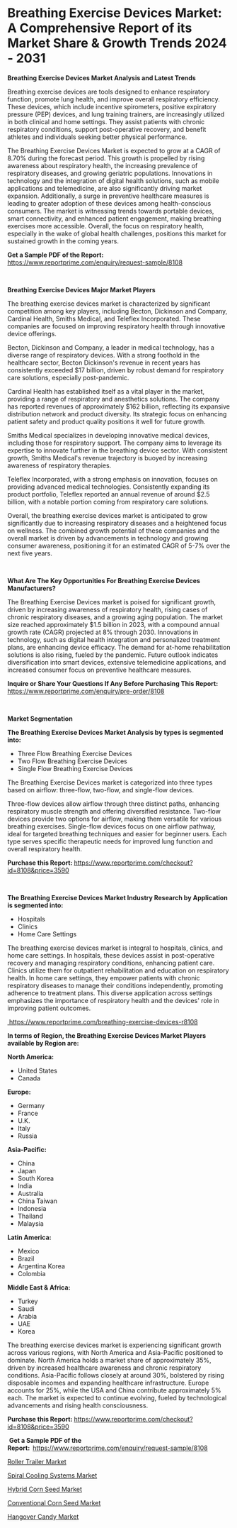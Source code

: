 <p><h1>Breathing Exercise Devices Market: A Comprehensive Report of its Market Share & Growth Trends 2024 - 2031</h1></p><p><strong>Breathing Exercise Devices Market Analysis and Latest Trends</strong></p>
<p><p>Breathing exercise devices are tools designed to enhance respiratory function, promote lung health, and improve overall respiratory efficiency. These devices, which include incentive spirometers, positive expiratory pressure (PEP) devices, and lung training trainers, are increasingly utilized in both clinical and home settings. They assist patients with chronic respiratory conditions, support post-operative recovery, and benefit athletes and individuals seeking better physical performance.</p><p>The Breathing Exercise Devices Market is expected to grow at a CAGR of 8.70% during the forecast period. This growth is propelled by rising awareness about respiratory health, the increasing prevalence of respiratory diseases, and growing geriatric populations. Innovations in technology and the integration of digital health solutions, such as mobile applications and telemedicine, are also significantly driving market expansion. Additionally, a surge in preventive healthcare measures is leading to greater adoption of these devices among health-conscious consumers. The market is witnessing trends towards portable devices, smart connectivity, and enhanced patient engagement, making breathing exercises more accessible. Overall, the focus on respiratory health, especially in the wake of global health challenges, positions this market for sustained growth in the coming years.</p></p>
<p><strong>Get a Sample PDF of the Report:&nbsp;</strong> <a href="https://www.reportprime.com/enquiry/request-sample/8108">https://www.reportprime.com/enquiry/request-sample/8108</a></p>
<p>&nbsp;</p>
<p><strong>Breathing Exercise Devices Major Market Players</strong></p>
<p><p>The breathing exercise devices market is characterized by significant competition among key players, including Becton, Dickinson and Company, Cardinal Health, Smiths Medical, and Teleflex Incorporated. These companies are focused on improving respiratory health through innovative device offerings.</p><p>Becton, Dickinson and Company, a leader in medical technology, has a diverse range of respiratory devices. With a strong foothold in the healthcare sector, Becton Dickinson's revenue in recent years has consistently exceeded $17 billion, driven by robust demand for respiratory care solutions, especially post-pandemic.</p><p>Cardinal Health has established itself as a vital player in the market, providing a range of respiratory and anesthetics solutions. The company has reported revenues of approximately $162 billion, reflecting its expansive distribution network and product diversity. Its strategic focus on enhancing patient safety and product quality positions it well for future growth.</p><p>Smiths Medical specializes in developing innovative medical devices, including those for respiratory support. The company aims to leverage its expertise to innovate further in the breathing device sector. With consistent growth, Smiths Medical's revenue trajectory is buoyed by increasing awareness of respiratory therapies.</p><p>Teleflex Incorporated, with a strong emphasis on innovation, focuses on providing advanced medical technologies. Consistently expanding its product portfolio, Teleflex reported an annual revenue of around $2.5 billion, with a notable portion coming from respiratory care solutions.</p><p>Overall, the breathing exercise devices market is anticipated to grow significantly due to increasing respiratory diseases and a heightened focus on wellness. The combined growth potential of these companies and the overall market is driven by advancements in technology and growing consumer awareness, positioning it for an estimated CAGR of 5-7% over the next five years.</p></p>
<p>&nbsp;</p>
<p><strong>What Are The Key Opportunities For Breathing Exercise Devices Manufacturers?</strong></p>
<p><p>The Breathing Exercise Devices market is poised for significant growth, driven by increasing awareness of respiratory health, rising cases of chronic respiratory diseases, and a growing aging population. The market size reached approximately $1.5 billion in 2023, with a compound annual growth rate (CAGR) projected at 8% through 2030. Innovations in technology, such as digital health integration and personalized treatment plans, are enhancing device efficacy. The demand for at-home rehabilitation solutions is also rising, fueled by the pandemic. Future outlook indicates diversification into smart devices, extensive telemedicine applications, and increased consumer focus on preventive healthcare measures.</p></p>
<p><strong>Inquire or Share Your Questions If Any Before Purchasing This Report:</strong> <a href="https://www.reportprime.com/enquiry/pre-order/8108">https://www.reportprime.com/enquiry/pre-order/8108</a></p>
<p>&nbsp;</p>
<p><strong>Market Segmentation</strong></p>
<p><strong>The Breathing Exercise Devices Market Analysis by types is segmented into:</strong></p>
<p><ul><li>Three Flow Breathing Exercise Devices</li><li>Two Flow Breathing Exercise Devices</li><li>Single Flow Breathing Exercise Devices</li></ul></p>
<p><p>The Breathing Exercise Devices market is categorized into three types based on airflow: three-flow, two-flow, and single-flow devices. </p><p>Three-flow devices allow airflow through three distinct paths, enhancing respiratory muscle strength and offering diversified resistance. Two-flow devices provide two options for airflow, making them versatile for various breathing exercises. Single-flow devices focus on one airflow pathway, ideal for targeted breathing techniques and easier for beginner users. Each type serves specific therapeutic needs for improved lung function and overall respiratory health.</p></p>
<p><strong>Purchase this Report:&nbsp;</strong><a href="https://www.reportprime.com/checkout?id=8108&price=3590">https://www.reportprime.com/checkout?id=8108&price=3590</a></p>
<p>&nbsp;</p>
<p><strong>The Breathing Exercise Devices Market Industry Research by Application is segmented into:</strong></p>
<p><ul><li>Hospitals</li><li>Clinics</li><li>Home Care Settings</li></ul></p>
<p><p>The breathing exercise devices market is integral to hospitals, clinics, and home care settings. In hospitals, these devices assist in post-operative recovery and managing respiratory conditions, enhancing patient care. Clinics utilize them for outpatient rehabilitation and education on respiratory health. In home care settings, they empower patients with chronic respiratory diseases to manage their conditions independently, promoting adherence to treatment plans. This diverse application across settings emphasizes the importance of respiratory health and the devices' role in improving patient outcomes.</p></p>
<p><a href="https://www.reportprime.com/breathing-exercise-devices-r8108">&nbsp;https://www.reportprime.com/breathing-exercise-devices-r8108</a></p>
<p><strong>In terms of Region, the Breathing Exercise Devices Market Players available by Region are:</strong></p>
<p>
    <p> <strong> North America: </strong>
        <ul>
            <li>United States</li>
            <li>Canada</li>
        </ul>
        </p> 
    <p> <strong> Europe: </strong>
        <ul>
            <li>Germany</li>
            <li>France</li>
            <li>U.K.</li>
            <li>Italy</li>
            <li>Russia</li>
        </ul>
        </p> 
    <p> <strong> Asia-Pacific: </strong>
        <ul>
            <li>China</li>
            <li>Japan</li>
            <li>South Korea</li>
            <li>India</li>
            <li>Australia</li>
            <li>China Taiwan</li>
            <li>Indonesia</li>
            <li>Thailand</li>
            <li>Malaysia</li>
        </ul>
        </p> 
    <p> <strong> Latin America: </strong>
        <ul>
            <li>Mexico</li>
            <li>Brazil</li>
            <li>Argentina Korea</li>
            <li>Colombia</li>
        </ul>
        </p> 
    <p> <strong> Middle East & Africa: </strong>
        <ul>
            <li>Turkey</li>
            <li>Saudi</li>
            <li>Arabia</li>
            <li>UAE</li>
            <li>Korea</li>
        </ul>
    </p>
    </p>
<p><p>The breathing exercise devices market is experiencing significant growth across various regions, with North America and Asia-Pacific positioned to dominate. North America holds a market share of approximately 35%, driven by increased healthcare awareness and chronic respiratory conditions. Asia-Pacific follows closely at around 30%, bolstered by rising disposable incomes and expanding healthcare infrastructure. Europe accounts for 25%, while the USA and China contribute approximately 5% each. The market is expected to continue evolving, fueled by technological advancements and rising health consciousness.</p></p>
<p><strong>Purchase this Report: </strong><a href="https://www.reportprime.com/checkout?id=8108&price=3590">https://www.reportprime.com/checkout?id=8108&price=3590</a></p>
<p>&nbsp;<strong>Get a Sample PDF of the Report:&nbsp;&nbsp;</strong><a href="https://www.reportprime.com/enquiry/request-sample/8108">https://www.reportprime.com/enquiry/request-sample/8108</a></p>
<p><strong></strong></p>
<p><p><a href="https://www.linkedin.com/pulse/what-driving-global-roller-trailer-market-dive-trends-applications-rnnge?trackingId=c1Ohe0nZTjuqPSPRYbf2OQ%3D%3D">Roller Trailer Market</a></p><p><a href="https://medium.com/@mslewokuneva/mapping-the-spiral-cooling-systems-market-trends-challenges-and-breakthroughs-2024-2031-bb473c4cd359">Spiral Cooling Systems Market</a></p><p><a href="https://issuu.com/reportprime-2/docs/hybrid-corn-seed-market-size-2030.p_7d5a86463850a4">Hybrid Corn Seed Market</a></p><p><a href="https://issuu.com/reportprime-2/docs/conventional-corn-seed-market-size-_1848aa7ab2d539">Conventional Corn Seed Market</a></p><p><a href="https://www.linkedin.com/pulse/hangover-candy-market-size-growth-industry-analysis-segmentation-xf6wc?trackingId=kuGm2DA9QfG3jGJC86%2Bw5A%3D%3D">Hangover Candy Market</a></p></p>